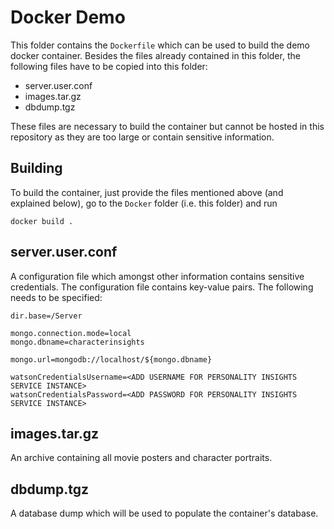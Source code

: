 # Docker Demo

This folder contains the `Dockerfile` which can be used to build the demo docker container.
Besides the files already contained in this folder, the following files have to be copied into this folder:

 * server.user.conf
 * images.tar.gz
 * dbdump.tgz

These files are necessary to build the container but cannot be hosted in this repository as they are too large
or contain sensitive information.

## Building
To build the container, just provide the files mentioned above (and explained below), go to the `Docker` folder (i.e. this folder) and run

```
docker build .
```

## server.user.conf
A configuration file which amongst other information contains sensitive credentials.
The configuration file contains key-value pairs. The following needs to be specified:

```
dir.base=/Server

mongo.connection.mode=local
mongo.dbname=characterinsights

mongo.url=mongodb://localhost/${mongo.dbname}

watsonCredentialsUsername=<ADD USERNAME FOR PERSONALITY INSIGHTS SERVICE INSTANCE>
watsonCredentialsPassword=<ADD PASSWORD FOR PERSONALITY INSIGHTS SERVICE INSTANCE>
```

## images.tar.gz
An archive containing all movie posters and character portraits.

## dbdump.tgz
A database dump which will be used to populate the container's database.
